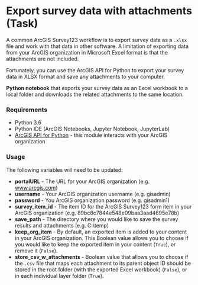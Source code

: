 # Export survey data with attachments (Task)

A common ArcGIS Survey123 workflow is to export survey data as a `.xlsx` file and work with that data in other software. A limitation of exporting data from your ArcGIS organization in Microsoft Excel format is that the attachments are not included.

Fortunately, you can use the ArcGIS API for Python to export your survey data in XLSX format and save any attachments to your computer.

**Python notebook** that exports your survey data as an Excel workbook to a local folder and downloads the related attachments to the same location.

### Requirements
- Python 3.6
- Python IDE (ArcGIS Notebooks, Jupyter Notebook, JupyterLab)
- [ArcGIS API for Python](https://developers.arcgis.com/python/) - this module interacts with your ArcGIS organization

### Usage

The following variables will need to be updated:
- **portalURL** - The URL for your ArcGIS organization (e.g. www.arcgis.com)
- **username** - Your ArcGIS organization username (e.g. gisadmin)
- **password** - You ArcGIS organization password (e.g. gisadmin1)
- **survey_item_id** - The item ID for the ArcGIS Survey123 form item in your ArcGIS organization (e.g. 89bc8c7844e548e09baa3aad4695e78b)
- **save_path** - The directory where you would like to save the survey results and attachments (e.g. C:\temp)
- **keep_org_item** - By default, an exported item is added to your content in your ArcGIS organization. This Boolean value allows you to choose if you would like to keep the exported item in your content (`True`), or remove it (`False`).
- **store_csv_w_attachments** - Boolean value that allows you to choose if the `.csv` file that maps each attachment to its parent object ID should be stored in the root folder (with the exported Excel workbook) (`False`), or in each individual layer folder (`True`).
